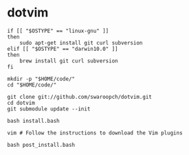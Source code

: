 
# dotvim

    if [[ "$OSTYPE" == "linux-gnu" ]]
    then
        sudo apt-get install git curl subversion
    elif [[ "$OSTYPE" == "darwin10.0" ]]
    then
        brew install git curl subversion
    fi

    mkdir -p "$HOME/code/"
    cd "$HOME/code/"

    git clone git://github.com/swaroopch/dotvim.git
    cd dotvim
    git submodule update --init

    bash install.bash

    vim # Follow the instructions to download the Vim plugins

    bash post_install.bash
